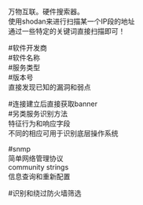 万物互联。硬件搜索器。  
使用shodan来进行扫描某一个IP段的地址  
通过一些特定的关键词直接扫描即可！      



#软件开发商  
#软件名称  
#服务类型  
#版本号  
	直接发现已知的漏洞和弱点  

#连接建立后直接获取banner  
#另类服务识别方法  
	特征行为和响应字段  
	不同的相应可用于识别底层操作系统  

#snmp  
	简单网络管理协议  
	community strings  
	信息查询和重新配置    

#识别和绕过防火墙筛选    